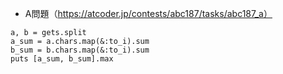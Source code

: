 - A問題（https://atcoder.jp/contests/abc187/tasks/abc187_a）
```
a, b = gets.split
a_sum = a.chars.map(&:to_i).sum
b_sum = b.chars.map(&:to_i).sum
puts [a_sum, b_sum].max
```
